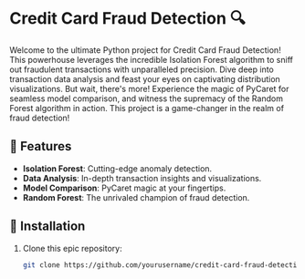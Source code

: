 # Credit Card Fraud Detection 🔍

Welcome to the ultimate Python project for Credit Card Fraud Detection! This powerhouse leverages the incredible Isolation Forest algorithm to sniff out fraudulent transactions with unparalleled precision. Dive deep into transaction data analysis and feast your eyes on captivating distribution visualizations. But wait, there's more! Experience the magic of PyCaret for seamless model comparison, and witness the supremacy of the Random Forest algorithm in action. This project is a game-changer in the realm of fraud detection!                     

## 🌟 Features
- **Isolation Forest**: Cutting-edge anomaly detection.
- **Data Analysis**: In-depth transaction insights and visualizations.                                                        
- **Model Comparison**: PyCaret magic at your fingertips.
- **Random Forest**: The unrivaled champion of fraud detection.
                                                   
## 🚀 Installation

1. Clone this epic repository:
   ```bash
   git clone https://github.com/yourusername/credit-card-fraud-detection.git

